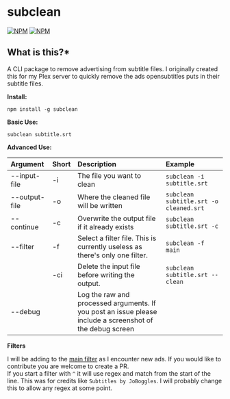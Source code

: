 # subclean

[![NPM](https://img.shields.io/npm/v/subclean)](https://www.npmjs.com/package/subclean) [![NPM](https://img.shields.io/npm/dt/subclean)](https://www.npmjs.com/package/subclean)

## **What is this?\***

A CLI package to remove advertising from subtitle files. I originally created this for my Plex server to quickly remove the ads opensubtitles puts in their subtitle files.

**Install:**

`npm install -g subclean`

**Basic Use:**

`subclean subtitle.srt`

**Advanced Use:**

| Argument      | Short | Description                                                                                               | Example                                |
| :------------ | :---- | :-------------------------------------------------------------------------------------------------------- | :------------------------------------- |
| --input-file  | -i    | The file you want to clean                                                                                | `subclean -i subtitle.srt`             |
| --output-file | -o    | Where the cleaned file will be written                                                                    | `subclean subtitle.srt -o cleaned.srt` |
| --continue    | -c    | Overwrite the output file if it already exists                                                            | `subclean subtitle.srt -c`             |
| --filter      | -f    | Select a filter file. This is currently useless as there's only one filter.                               | `subclean -f main`                     |
|               | -ci   | Delete the input file before writing the output.                                                          | `subclean subtitle.srt --clean`        |
| --debug       |       | Log the raw and processed arguments. If you post an issue please include a screenshot of the debug screen |

**Filters**

I will be adding to the [main filter](https://github.com/DrKain/subclean/blob/main/filters/main.json) as I encounter new ads. If you would like to contribute you are welcome to create a PR.  
If you start a filter with `^` it will use regex and match from the start of the line. This was for credits like `Subtitles by JoBoggles`. I will probably change this to allow any regex at some point.
